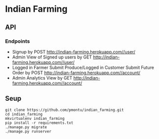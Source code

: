 # Indian Farming

## API

### Endpoints

* Signup by POST http://indian-farming.herokuapp.com//user/
* Admin View of Signed up users by GET http://indian-farming.herokuapp.com//user/
* Logged in Farmer Submit Produce/Logged in Customer Submit Future Order by POST http://indian-farming.herokuapp.com//account/
* Admin Analytics View by GET http://indian-farming.herokuapp.com//account/

## Seup

	git clone https://github.com/pmontu/indian_farming.git
	cd indian_farming
	mkvirtualenv indian_farming
	pip install -r requirements.txt
	./manage.py migrate
	./manage.py runserver